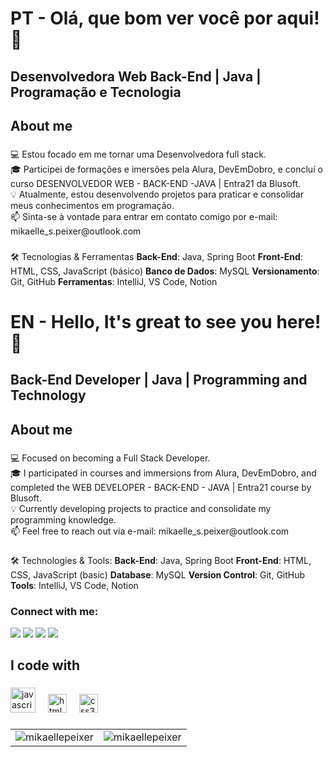 <h1 align="left">PT - Olá, que bom ver você por aqui! 💜<br></h1>

<h2 align="left">Desenvolvedora Web Back-End | Java | Programação e Tecnologia <br></h2>

###

<h2 align="left">About me</h2>

###

<p align="left">
💻 Estou focado em me tornar uma Desenvolvedora full stack.<br>
🎓 Participei de formações e imersões pela Alura, DevEmDobro, e concluí o curso DESENVOLVEDOR WEB - BACK-END -JAVA | Entra21 da Blusoft.<br>
💡 Atualmente, estou desenvolvendo projetos para praticar e consolidar meus conhecimentos em programação.<br>
📫 Sinta-se à vontade para entrar em contato comigo por e-mail: mikaelle_s.peixer@outlook.com


  ###

🛠️ Tecnologias & Ferramentas
**Back-End**: Java, Spring Boot
**Front-End**: HTML, CSS, JavaScript (básico)
**Banco de Dados**: MySQL
**Versionamento**: Git, GitHub
**Ferramentas**: IntelliJ, VS Code, Notion

###

<h1 align="left">EN - Hello, It's great to see you here! 💜<br> 
  
<h2 align="left">Back-End Developer | Java | Programming and Technology <br></h2>

###

<h2 align="left">About me</h2>

###

<p align="left">
💻 Focused on becoming a Full Stack Developer.<br>
🎓 I participated in courses and immersions from Alura, DevEmDobro, and completed the WEB DEVELOPER - BACK-END - JAVA | Entra21 course by Blusoft.<br>
💡 Currently developing projects to practice and consolidate my programming knowledge.<br>
📫 Feel free to reach out via e-mail: mikaelle_s.peixer@outlook.com

###

🛠️ Technologies & Tools:
**Back-End**: Java, Spring Boot
**Front-End**: HTML, CSS, JavaScript (basic)
**Database**: MySQL
**Version Control**: Git, GitHub
**Tools**: IntelliJ, VS Code, Notion

###

<h3 align="left">Connect with me:</h3>

<div> 
  <a href="https://instagram.com/srta_ordem" target="_blank"><img src="https://img.shields.io/badge/-Instagram-%23E4405F?style=for-the-badge&logo=instagram&logoColor=white" target="_blank"></a>
 <a href="https://discord.gg/XMA4GxAX" target="_blank"><img src="https://img.shields.io/badge/Discord-7289DA?style=for-the-badge&logo=discord&logoColor=white" target="_blank"></a> 
  <a href = "mailto:mikaellerodrigues77@gmail.com"><img src="https://img.shields.io/badge/-Gmail-%23333?style=for-the-badge&logo=gmail&logoColor=white" target="_blank"></a>
  <a href="https://www.linkedin.com/in/mikaellepeixer" target="_blank"><img src="https://img.shields.io/badge/-LinkedIn-%230077B5?style=for-the-badge&logo=linkedin&logoColor=white" target="_blank"></a>
</div>

###

<h2 align="left">I code with</h2>

###

<div align="left">
  <img src="https://cdn.jsdelivr.net/gh/devicons/devicon/icons/javascript/javascript-original.svg" height="40" alt="javascript logo"  />
  <img width="12" />
 <img src="https://cdn.jsdelivr.net/gh/devicons/devicon/icons/html5/html5-original.svg" height="30" alt="html5 logo"  />
  <img width="12" />
  <img src="https://cdn.jsdelivr.net/gh/devicons/devicon/icons/css3/css3-original.svg" height="30" alt="css3 logo"  />
  <img width="12" />

</div>

###

<div align="center">
  <table>
    <tr>
      <td>
        <img src="https://github-readme-stats.vercel.app/api/top-langs?username=mikaellepeixer&show_icons=true&locale=en&layout=compact" alt="mikaellepeixer" />
      </td>
      <td>
        <img src="https://github-readme-stats.vercel.app/api?username=mikaellepeixer&show_icons=true&locale=en" alt="mikaellepeixer" />
      </td>
    </tr>
  </table>
</div>


###



